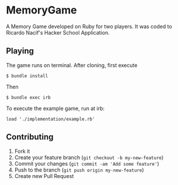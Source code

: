 # MemoryGame

A Memory Game developed on Ruby for two players. It was coded to Ricardo Nacif's Hacker School Application. 

## Playing

The game runs on terminal. After cloning, first execute

    $ bundle install

Then

    $ bundle exec irb


To execute the example game, run at irb:

    load './implementation/example.rb'



## Contributing

1. Fork it
2. Create your feature branch (`git checkout -b my-new-feature`)
3. Commit your changes (`git commit -am 'Add some feature'`)
4. Push to the branch (`git push origin my-new-feature`)
5. Create new Pull Request
